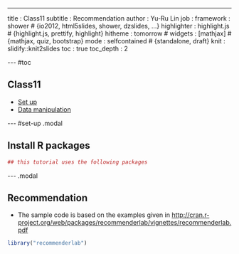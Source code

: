 ---
title       : Class11
subtitle    : Recommendation
author      : Yu-Ru Lin
job         : 
framework   : shower        # {io2012, html5slides, shower, dzslides, ...}
highlighter : highlight.js  # {highlight.js, prettify, highlight}
hitheme     : tomorrow      # 
widgets     : [mathjax]            # {mathjax, quiz, bootstrap}
mode        : selfcontained # {standalone, draft}
knit        : slidify::knit2slides
toc         : true
toc_depth   : 2

--- #toc
## Class11
  
* [Set up](#set-up)
* [Data manipulation](#data)

--- #set-up .modal 

## Install R packages

```r
## this tutorial uses the following packages
```

--- .modal 
## Recommendation

* The sample code is based on the examples given in http://cran.r-project.org/web/packages/recommenderlab/vignettes/recommenderlab.pdf

```r
library("recommenderlab")
```


